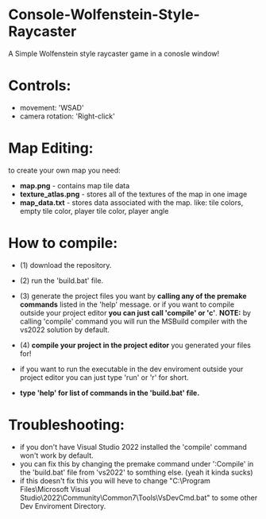 # Console-Wolfenstein-Style-Raycaster
A Simple Wolfenstein style raycaster game in a conosle window!

# Controls:
- movement: 'WSAD'
- camera rotation: 'Right-click'

# Map Editing:
to create your own map you need:
- **map.png** - contains map tile data
- **texture_atlas.png** - stores all of the textures of the map in one image
- **map_data.txt** - stores data associated with the map. like: tile colors, empty tile color, player tile color, player angle

# How to compile:
- (1) download the repository.
- (2) run the 'build.bat' file.
- (3) generate the project files you want by **calling any of the premake commands** listed in the 'help' message.
    or if you want to compile outside your project editor **you can just call 'compile' or 'c'**.
    **NOTE:** by calling 'compile' command you will run the MSBuild compiler with the vs2022 solution by default.
- (4) **compile your project in the project editor** you generated your files for!

- if you want to run the executable in the dev enviroment outside your project editor you can just type 'run' or 'r' for short.
- **type 'help' for list of commands in the 'build.bat' file.**

# Troubleshooting:
- if you don't have Visual Studio 2022 installed the 'compile' command won't work by default.
- you can fix this by changing the premake command under ':Compile' in the 'build.bat' file from 'vs2022' to somthing else. (yeah it kinda sucks)
- if this doesn't fix this you will heve to change "C:\Program Files\Microsoft Visual Studio\2022\Community\Common7\Tools\VsDevCmd.bat" to some other Dev Enviroment Directory.
